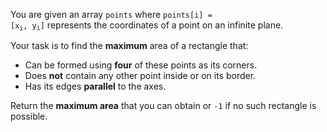 You are given an array `points` where <code>points[i] = [x<sub>i</sub>, y<sub>i</sub>]</code> represents the coordinates of a point on an infinite plane.

Your task is to find the **maximum** area of a rectangle that:

- Can be formed using **four** of these points as its corners.
- Does **not** contain any other point inside or on its border.
- Has its edges **parallel** to the axes.

Return the **maximum area** that you can obtain or `-1` if no such rectangle is possible.